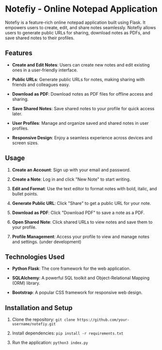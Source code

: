 # Notefiy - Online Notepad Application

Notefiy is a feature-rich online notepad application built using Flask. It empowers users to create, edit, and share notes seamlessly. Notefiy allows users to generate public URLs for sharing, download notes as PDFs, and save shared notes to their profiles.

## Features

- **Create and Edit Notes**: Users can create new notes and edit existing ones in a user-friendly interface.

- **Public URLs**: Generate public URLs for notes, making sharing with friends and colleagues easy.

- **Download as PDF**: Download notes as PDF files for offline access and sharing.

- **Save Shared Notes**: Save shared notes to your profile for quick access later.

- **User Profiles**: Manage and organize saved and shared notes in user profiles.

- **Responsive Design**: Enjoy a seamless experience across devices and screen sizes.

## Usage

1. **Create an Account**: Sign up with your email and password.

2. **Create a Note**: Log in and click "New Note" to start writing.

3. **Edit and Format**: Use the text editor to format notes with bold, italic, and bullet points.

4. **Generate Public URL**: Click "Share" to get a public URL for your note.

5. **Download as PDF**: Click "Download PDF" to save a note as a PDF.

6. **Open Shared Note**: Click shared URLs to view notes and save them to your profile.

7. **Profile Management**: Access your profile to view and manage notes and settings. (under development)

## Technologies Used

- **Python Flask**: The core framework for the web application.

- **SQLAlchemy**: A powerful SQL toolkit and Object-Relational Mapping (ORM) library.

- **Bootstrap**: A popular CSS framework for responsive web design.

## Installation and Setup

1. Clone the repository:
```git clone https://github.com/your-username/notefiy.git```

2. Install dependencies:
```pip install -r requirements.txt```

3. Run the application:
```python3 index.py```

